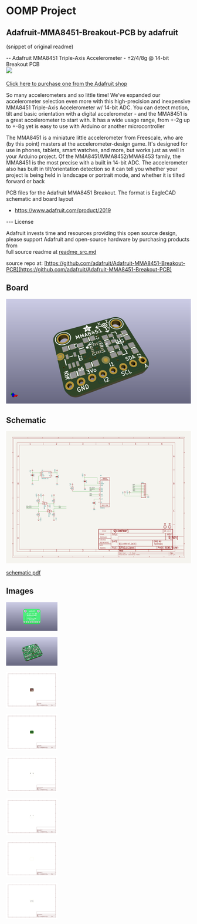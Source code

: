 # OOMP Project  
## Adafruit-MMA8451-Breakout-PCB  by adafruit  
  
(snippet of original readme)  
  
-- Adafruit MMA8451 Triple-Axis Accelerometer - ±2/4/8g @ 14-bit Breakout PCB  
<a href="http://www.adafruit.com/products/2019"><img src="assets/image.jpg?raw=true" width="500px"><br/>  
Click here to purchase one from the Adafruit shop</a>  
  
So many accelerometers and so little time! We've expanded our accelerometer selection even more with this high-precision and inexpensive MMA8451 Triple-Axis Accelerometer w/ 14-bit ADC. You can detect motion, tilt and basic orientation with a digital accelerometer - and the MMA8451 is a great accelerometer to start with. It has a wide usage range, from +-2g up to +-8g yet is easy to use with Arduino or another microcontroller  
  
The MMA8451 is a miniature little accelerometer from Freescale, who are (by this point) masters at the accelerometer-design game. It's designed for use in phones, tablets, smart watches, and more, but works just as well in your Arduino project. Of the MMA8451/MMA8452/MMA8453 family, the MMA8451 is the most precise with a built in 14-bit ADC. The accelerometer also has built in tilt/orientation detection so it can tell you whether your project is being held in landscape or portrait mode, and whether it is tilted forward or back  
  
PCB files for the Adafruit MMA8451 Breakout. The format is EagleCAD schematic and board layout  
- https://www.adafruit.com/product/2019  
  
--- License  
  
Adafruit invests time and resources providing this open source design, please support Adafruit and open-source hardware by purchasing products from   
  full source readme at [readme_src.md](readme_src.md)  
  
source repo at: [https://github.com/adafruit/Adafruit-MMA8451-Breakout-PCB](https://github.com/adafruit/Adafruit-MMA8451-Breakout-PCB)  
## Board  
  
[![working_3d.png](working_3d_600.png)](working_3d.png)  
## Schematic  
  
[![working_schematic.png](working_schematic_600.png)](working_schematic.png)  
  
[schematic pdf](working_schematic.pdf)  
## Images  
  
[![working_3D_bottom.png](working_3D_bottom_140.png)](working_3D_bottom.png)  
  
[![working_3D_top.png](working_3D_top_140.png)](working_3D_top.png)  
  
[![working_assembly_page_01.png](working_assembly_page_01_140.png)](working_assembly_page_01.png)  
  
[![working_assembly_page_02.png](working_assembly_page_02_140.png)](working_assembly_page_02.png)  
  
[![working_assembly_page_03.png](working_assembly_page_03_140.png)](working_assembly_page_03.png)  
  
[![working_assembly_page_04.png](working_assembly_page_04_140.png)](working_assembly_page_04.png)  
  
[![working_assembly_page_05.png](working_assembly_page_05_140.png)](working_assembly_page_05.png)  
  
[![working_assembly_page_06.png](working_assembly_page_06_140.png)](working_assembly_page_06.png)  
